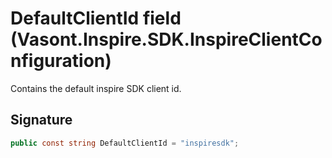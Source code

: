 # DefaultClientId field (Vasont.Inspire.SDK.InspireClientConfiguration)
Contains the default inspire SDK client id.

## Signature
```csharp
public const string DefaultClientId = "inspiresdk";
```
